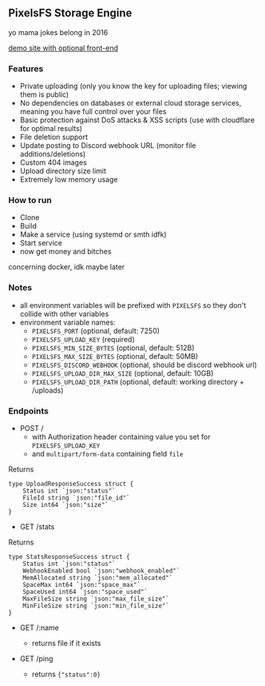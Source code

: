 ## PixelsFS Storage Engine

yo mama jokes belong in 2016 

[demo site with optional front-end](https://pixels.moe)

### Features

- Private uploading (only you know the key for uploading files; viewing them is public)
- No dependencies on databases or external cloud storage services, meaning you have full control over your files
- Basic protection against DoS attacks & XSS scripts (use with cloudflare for optimal results)
- File deletion support
- Update posting to Discord webhook URL (monitor file additions/deletions)
- Custom 404 images
- Upload directory size limit
- Extremely low memory usage

### How to run

- Clone
- Build
- Make a service (using systemd or smth idfk)
- Start service
- now get money and bitches

concerning docker, idk maybe later

### Notes

- all environment variables will be prefixed with `PIXELSFS` so they don't collide with other variables
- environment variable names:
    - `PIXELSFS_PORT` (optional, default: 7250)
    - `PIXELSFS_UPLOAD_KEY` (required)
    - `PIXELSFS_MIN_SIZE_BYTES` (optional, default: 512B)
    - `PIXELSFS_MAX_SIZE_BYTES` (optional, default: 50MB)
    - `PIXELSFS_DISCORD_WEBHOOK` (optional, should be discord webhook url)
    - `PIXELSFS_UPLOAD_DIR_MAX_SIZE` (optional, default: 10GB)
    - `PIXELSFS_UPLOAD_DIR_PATH` (optional, default: working directory + /uploads)
    
### Endpoints

- POST / 
    - with Authorization header containing value you set for `PIXELSFS_UPLOAD_KEY`
    - and `multipart/form-data` containing field `file`
    
Returns
```
type UploadResponseSuccess struct {
	Status int `json:"status"`
	FileId string `json:"file_id"`
	Size int64 `json:"size"`
}
```
    
- GET /stats

Returns
```
type StatsResponseSuccess struct {
	Status int `json:"status"`
	WebhookEnabled bool `json:"webhook_enabled"`
	MemAllocated string `json:"mem_allocated"`
	SpaceMax int64 `json:"space_max"`
	SpaceUsed int64 `json:"space_used"`
	MaxFileSize string `json:"max_file_size"`
	MinFileSize string `json:"min_file_size"`
}
```

- GET /:name
    - returns file if it exists
    
- GET /ping
    - returns `{"status":0}`